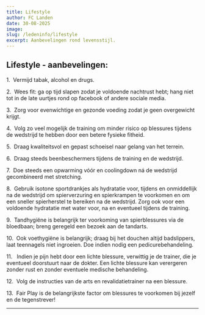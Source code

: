 ```yaml
---
title: Lifestyle
author: FC Landen
date: 30-08-2025
image: 
slug: /ledeninfo/lifestyle
excerpt: Aanbevelingen rond levensstijl.
---
```


## Lifestyle - aanbevelingen:

1.&nbsp; Vermijd tabak, alcohol en drugs.

2.&nbsp; Wees fit: ga op tijd slapen zodat je voldoende nachtrust hebt; hang niet tot in de late uurtjes rond op facebook of andere sociale media.

3.&nbsp; Zorg voor evenwichtige en gezonde voeding zodat je geen overgewicht krijgt.

4.&nbsp; Volg zo veel mogelijk de training om minder risico op blessures tijdens de wedstrijd te hebben door een betere fysieke fitheid.

5.&nbsp; Draag kwaliteitsvol en gepast schoeisel naar gelang van het terrein.

6.&nbsp; Draag steeds beenbeschermers tijdens de training en de wedstrijd.

7.&nbsp; Doe steeds een opwarming vóór en coolingdown ná de wedstrijd gecombineerd met stretching.

8.&nbsp; Gebruik isotone sportdrankjes als hydratatie voor, tijdens en onmiddellijk na de wedstrijd om spierverzuring en spierkrampen te voorkomen en om een sneller spierherstel te bereiken na de wedstrijd. Zorg ook voor een voldoende hydratatie met water voor, na en eventueel tijdens de training.

9.&nbsp; Tandhygiëne is belangrijk ter voorkoming van spierblessures via de bloedbaan; breng geregeld een bezoek aan de tandarts.

10.&nbsp; Ook voethygiëne is belangrijk; draag bij het douchen altijd badslippers, laat teennagels niet ingroeien. Doe indien nodig een pedicurebehandeling.

11.&nbsp; &nbsp;Indien je pijn hebt door een lichte blessure, verwittig je de trainer, die je eventueel doorstuurt naar de dokter. Een lichte blessure kan verergeren zonder rust en zonder eventuele medische behandeling.

12.&nbsp; Volg de instructies van de arts en revalidatietrainer na een blessure.

13.&nbsp; Fair Play is de belangrijkste factor om blessures te voorkomen bij jezelf en de tegenstrever!

---